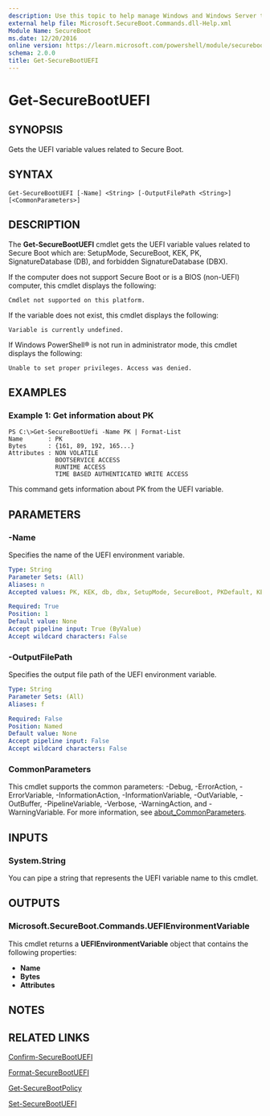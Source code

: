 ```yaml
---
description: Use this topic to help manage Windows and Windows Server technologies with Windows PowerShell.
external help file: Microsoft.SecureBoot.Commands.dll-Help.xml
Module Name: SecureBoot
ms.date: 12/20/2016
online version: https://learn.microsoft.com/powershell/module/secureboot/get-securebootuefi?view=windowsserver2016-ps&wt.mc_id=ps-gethelp
schema: 2.0.0
title: Get-SecureBootUEFI
---
```


# Get-SecureBootUEFI

## SYNOPSIS
Gets the UEFI variable values related to Secure Boot.

## SYNTAX

```
Get-SecureBootUEFI [-Name] <String> [-OutputFilePath <String>] [<CommonParameters>]
```

## DESCRIPTION
The **Get-SecureBootUEFI** cmdlet gets the UEFI variable values related to Secure Boot which are: SetupMode, SecureBoot, KEK, PK, SignatureDatabase (DB), and forbidden SignatureDatabase (DBX).

If the computer does not support Secure Boot or is a BIOS (non-UEFI) computer, this cmdlet displays the following: 

`Cmdlet not supported on this platform.`

If the variable does not exist, this cmdlet displays the following: 

`Variable is currently undefined.`

If Windows PowerShell® is not run in administrator mode, this cmdlet displays the following: 

`Unable to set proper privileges.
Access was denied.`

## EXAMPLES

### Example 1: Get information about PK
```
PS C:\>Get-SecureBootUefi -Name PK | Format-List
Name       : PK 
Bytes      : {161, 89, 192, 165...} 
Attributes : NON VOLATILE 
             BOOTSERVICE ACCESS 
             RUNTIME ACCESS 
             TIME BASED AUTHENTICATED WRITE ACCESS
```

This command gets information about PK from the UEFI variable.

## PARAMETERS

### -Name
Specifies the name of the UEFI environment variable.

```yaml
Type: String
Parameter Sets: (All)
Aliases: n
Accepted values: PK, KEK, db, dbx, SetupMode, SecureBoot, PKDefault, KEKDefault, dbDefault, dbxDefault, dbt, dbtDefault

Required: True
Position: 1
Default value: None
Accept pipeline input: True (ByValue)
Accept wildcard characters: False
```

### -OutputFilePath
Specifies the output file path of the UEFI environment variable.

```yaml
Type: String
Parameter Sets: (All)
Aliases: f

Required: False
Position: Named
Default value: None
Accept pipeline input: False
Accept wildcard characters: False
```

### CommonParameters
This cmdlet supports the common parameters: -Debug, -ErrorAction, -ErrorVariable, -InformationAction, -InformationVariable, -OutVariable, -OutBuffer, -PipelineVariable, -Verbose, -WarningAction, and -WarningVariable. For more information, see [about_CommonParameters](https://go.microsoft.com/fwlink/?LinkID=113216).

## INPUTS

### System.String
You can pipe a string that represents the UEFI variable name to this cmdlet.

## OUTPUTS

### Microsoft.SecureBoot.Commands.UEFIEnvironmentVariable
This cmdlet returns a **UEFIEnvironmentVariable** object that contains the following properties: 

- **Name**
- **Bytes**
- **Attributes**

## NOTES

## RELATED LINKS

[Confirm-SecureBootUEFI](./Confirm-SecureBootUEFI.md)

[Format-SecureBootUEFI](./Format-SecureBootUEFI.md)

[Get-SecureBootPolicy](./Get-SecureBootPolicy.md)

[Set-SecureBootUEFI](./Set-SecureBootUEFI.md)

